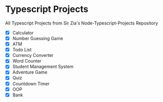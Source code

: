 # Typescript Projects
All Typescript Projects from Sir Zia's Node-Typescript-Projects Repository

- [x] Calculator
- [x] Number Guessing Game
- [x] ATM
- [x] Todo List
- [x] Currency Converter
- [x] Word Counter
- [x] Student Management System
- [x] Adventure Game
- [x] Quiz
- [x] Countdown Timer
- [x] OOP
- [x] Bank